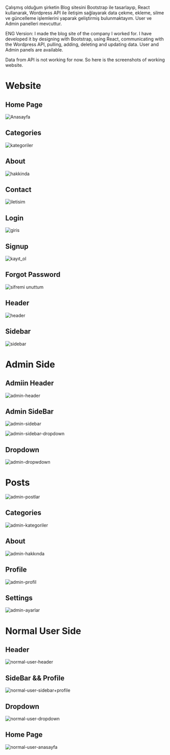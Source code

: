 Çalışmış olduğum şirketin Blog sitesini Bootstrap ile tasarlayıp, React kullanarak, Wordpress API ile iletişim sağlayarak data çekme, ekleme, silme ve güncelleme işlemlerini yaparak geliştirmiş bulunmaktayım. User ve Admin panelleri mevcuttur.

ENG Version: I made the blog site of the company I worked for. I have developed it by designing with Bootstrap, using React, communicating with the Wordpress API, pulling, adding, deleting and updating data. User and Admin panels are available.

Data from API is not working for now.
So here is the screenshots of working website.

# Website

## Home Page
![Anasayfa](https://github.com/esraaakgull/weptile-blog/assets/94448231/243cbcc5-ed71-42ff-aef4-f47206698fd0)

## Categories
![kategoriler](https://github.com/esraaakgull/weptile-blog/assets/94448231/9ef7739f-510d-43ef-9a47-c5488253b88d)

## About
![hakkinda](https://github.com/esraaakgull/weptile-blog/assets/94448231/b370bdac-3231-4797-9d3e-6d9ef93c4b52)

## Contact
![iletisim](https://github.com/esraaakgull/weptile-blog/assets/94448231/a469c906-fa47-44d4-b4c8-0ba8a15ac403)

## Login
![giris](https://github.com/esraaakgull/weptile-blog/assets/94448231/a71e22f9-c08f-4b17-9ead-ae7fa2eebf81)

## Signup
![kayıt_ol](https://github.com/esraaakgull/weptile-blog/assets/94448231/b3c42038-bebb-4304-a1ef-d83e99065813)

## Forgot Password
![sifremi unuttum](https://github.com/esraaakgull/weptile-blog/assets/94448231/c33bb4e7-3733-4369-9dbf-ffa83f885368)

## Header
![header](https://github.com/esraaakgull/weptile-blog/assets/94448231/89c6dfb9-bb13-4d96-97fe-d734446477e3)

## Sidebar
![sidebar](https://github.com/esraaakgull/weptile-blog/assets/94448231/e56eab9c-386c-4539-a462-ee6bfe96a20a)

# Admin Side

## Admiin Header
![admin-header](https://github.com/esraaakgull/weptile-blog/assets/94448231/1231f717-de71-4025-9003-06ddf48b7ed4)

## Admin SideBar
![admin-sidebar](https://github.com/esraaakgull/weptile-blog/assets/94448231/5a575fc7-b1e5-423f-b50c-d0af48e1c0cf)

![admin-sidebar-dropdown](https://github.com/esraaakgull/weptile-blog/assets/94448231/eed947d9-91cc-4d84-8081-956494588fdc)

## Dropdown
![admin-dropwdown](https://github.com/esraaakgull/weptile-blog/assets/94448231/3715cac4-abf6-407e-8011-8e5a3f34ce1f)

# Posts
![admin-postlar](https://github.com/esraaakgull/weptile-blog/assets/94448231/153fd9c3-7e1d-4852-9fc3-d1650da7fcf8)

## Categories
![admin-kategoriler](https://github.com/esraaakgull/weptile-blog/assets/94448231/546cd183-455d-4a41-9f1b-33a036d689de)

## About
![admin-hakkında](https://github.com/esraaakgull/weptile-blog/assets/94448231/c17de32a-f3bc-49f8-bd11-e987dca793ce)

## Profile
![admin-profil](https://github.com/esraaakgull/weptile-blog/assets/94448231/f306943f-5563-4a65-b4b9-7fb1ce0e65ca)

## Settings
![admin-ayarlar](https://github.com/esraaakgull/weptile-blog/assets/94448231/0402d0cb-1b12-4c34-90f8-91012f0fe4b3)

# Normal User Side

## Header
![normal-user-header](https://github.com/esraaakgull/weptile-blog/assets/94448231/c30e1ae2-62b0-4bc9-9a59-f86ed6b5d32b)

## SideBar && Profile
![normal-user-sidebar+profile](https://github.com/esraaakgull/weptile-blog/assets/94448231/a2d6b86d-227b-448a-8984-7d96004bb978)

## Dropdown
![normal-user-dropdown](https://github.com/esraaakgull/weptile-blog/assets/94448231/9f2e1a6c-d1c5-44f8-8657-105f7bbba052)

## Home Page
![normal-user-anasayfa](https://github.com/esraaakgull/weptile-blog/assets/94448231/a442424d-ec40-447a-925d-abfddcfeda66)












